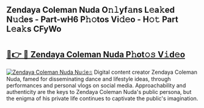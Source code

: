## Zendaya Coleman Nuda O𝚗𝚕yf𝚊ns L𝚎a𝚔ed N𝚞𝚍es - Part-wH6 P𝚑𝚘tos Vi𝚍𝚎o - H𝚘𝚝 Part L𝚎a𝚔s CFyWo

# <h2><a href="http://kf6boo.oniu.top/?m=Zendaya+Coleman+Nuda">🔗👉 🔴 Zendaya Coleman Nuda P𝚑ot𝚘𝚜 V𝚒d𝚎o</a></h2>

[![Zendaya Coleman Nuda Nu𝚍e𝚜](https://i.imgur.com/0qMVB7G.gif)](http://kf6boo.oniu.top/?m=Zendaya+Coleman+Nuda)
Digital content creator Zendaya Coleman Nuda, famed for disseminating dance and lifestyle ideas, through performances and personal vlogs on social media. Approachability and authenticity are the keys to Zendaya Coleman Nuda's public persona, but the enigma of his private life continues to captivate the public's imagination.  
